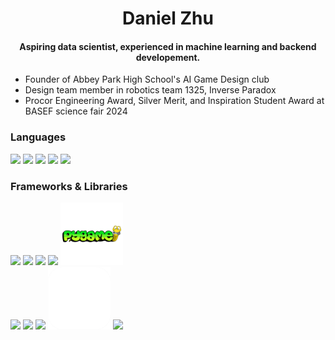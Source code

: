 <div align=center >
  <h1>Daniel Zhu</h1>
  <h4> Aspiring data scientist, experienced in machine learning and backend developement. </h4>
</div>
<ul>
  <li>  Founder of Abbey Park High School's AI Game Design club</li>
  <li>  Design team member in robotics team 1325, Inverse Paradox</li>
  <li>  Procor Engineering Award, Silver Merit, and Inspiration Student Award at BASEF science fair 2024</li>
</ul>

<h3>Languages</h3>
<kbd><a href="#"><img src="https://github.com/onemarc/tech-icons/blob/main/icons/python-dark.svg" width="100"></a></kbd>
<kbd><a href="#"><img src="https://github.com/onemarc/tech-icons/blob/main/icons/javascript.svg" width="100"></a></kbd>
<kbd><a href="#"><img src="https://github.com/onemarc/tech-icons/blob/main/icons/html.svg" width="100"></a></kbd>
<kbd><a href="#"><img src="https://github.com/onemarc/tech-icons/blob/main/icons/css.svg" width="100"></a></kbd>
<kbd><a href="#"><img src="https://github.com/onemarc/tech-icons/blob/main/icons/godot-dark.svg" width="100"></a></kbd>

<h3>Frameworks & Libraries</h3>
<kbd><a href="#"><img src="https://github.com/onemarc/tech-icons/blob/main/icons/pytorch-light.svg" width="100"></a></kbd>
<kbd><a href="#"><img src="https://github.com/onemarc/tech-icons/blob/main/icons/flask-light.svg" width="100"></a></kbd>
<kbd><a href="#"><img src="https://github.com/onemarc/tech-icons/blob/main/icons/rasberrypi-light.svg" width="100"></a></kbd>
<kbd><a href="#"><img src="https://github.com/onemarc/tech-icons/blob/main/icons/react-light.svg" width="100"></a></kbd>
<kbd><a href="#"><img src="https://github.com/onemarc/tech-icons/blob/main/icons/pygame-light.png" width="100"></a></kbd>
<br>
<kbd><a href="#"><img src="https://github.com/onemarc/tech-icons/blob/main/icons/opencv-light.svg" width="100"></a></kbd>
<kbd><a href="#"><img src="https://github.com/onemarc/tech-icons/blob/main/icons/tensorflow-light.svg" width="100"></a></kbd>
<kbd><a href="#"><img src="https://github.com/onemarc/tech-icons/blob/main/icons/numpy-light.svg" width="100"></a></kbd>
<kbd><a href="#"><img src="https://github.com/onemarc/tech-icons/blob/main/icons/vitejs-light.svg" width="100"></a></kbd>
<kbd><a href="#"><img src="https://github.com/onemarc/tech-icons/blob/main/icons/matplotlib-light.svg" width="100"></a></kbd>

